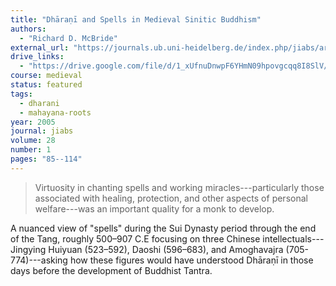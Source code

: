 ```yaml
---
title: "Dhāraṇī and Spells in Medieval Sinitic Buddhism"
authors:
  - "Richard D. McBride"
external_url: "https://journals.ub.uni-heidelberg.de/index.php/jiabs/article/download/8958/2851"
drive_links:
  - "https://drive.google.com/file/d/1_xUfnuDnwpF6YHmN09hpovgcqq8I8SlV/view?usp=sharing"
course: medieval
status: featured
tags:
  - dharani
  - mahayana-roots
year: 2005
journal: jiabs
volume: 28
number: 1
pages: "85--114"
---
```


> Virtuosity in chanting spells and working miracles---particularly those associated with healing,
protection, and other aspects of personal welfare---was an important quality for a monk to develop.

A nuanced view of "spells" during the Sui Dynasty period through the end of the Tang, roughly 500–907 C.E focusing on three Chinese intellectuals---Jingying Huiyuan (523–592), Daoshi (596–683), and Amoghavajra (705-774)---asking how these figures would have understood Dhāraṇī in those days before the development of Buddhist Tantra.
